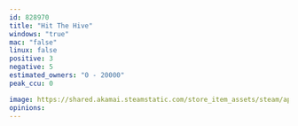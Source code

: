 ```yaml
---
id: 828970
title: "Hit The Hive"
windows: "true"
mac: "false"
linux: false
positive: 3
negative: 5
estimated_owners: "0 - 20000"
peak_ccu: 0

image: https://shared.akamai.steamstatic.com/store_item_assets/steam/apps/828970/header.jpg?t=1544743907
opinions:
---
```

